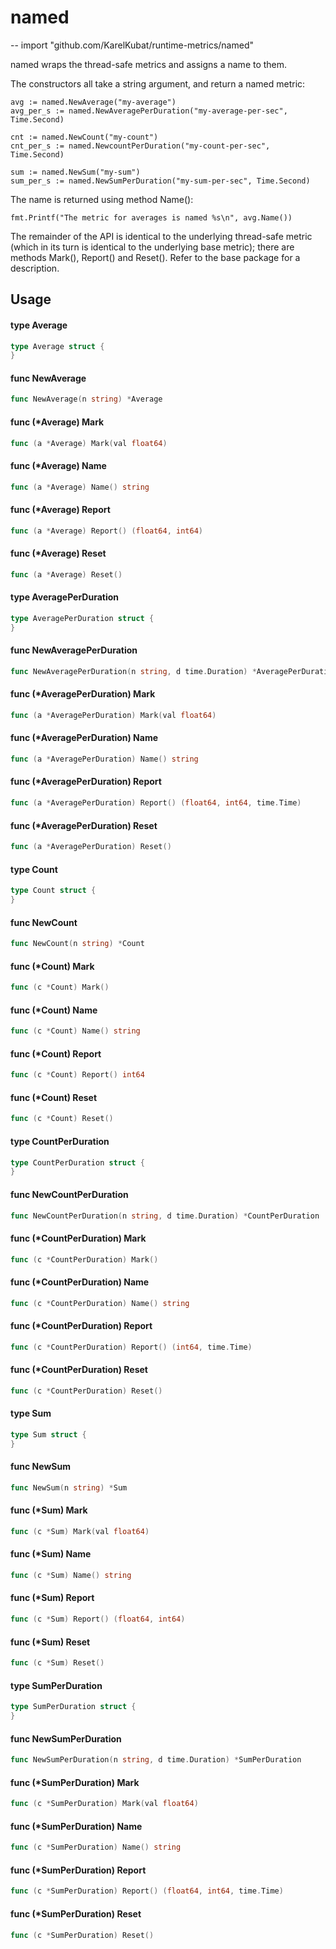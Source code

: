 # named
--
    import "github.com/KarelKubat/runtime-metrics/named"

named wraps the thread-safe metrics and assigns a name to them.

The constructors all take a string argument, and return a named metric:

    avg := named.NewAverage("my-average")
    avg_per_s := named.NewAveragePerDuration("my-average-per-sec", Time.Second)

    cnt := named.NewCount("my-count")
    cnt_per_s := named.NewcountPerDuration("my-count-per-sec", Time.Second)

    sum := named.NewSum("my-sum")
    sum_per_s := named.NewSumPerDuration("my-sum-per-sec", Time.Second)

The name is returned using method Name():

    fmt.Printf("The metric for averages is named %s\n", avg.Name())

The remainder of the API is identical to the underlying thread-safe metric
(which in its turn is identical to the underlying base metric); there are
methods Mark(), Report() and Reset(). Refer to the base package for a
description.

## Usage

#### type Average

```go
type Average struct {
}
```


#### func  NewAverage

```go
func NewAverage(n string) *Average
```

#### func (*Average) Mark

```go
func (a *Average) Mark(val float64)
```

#### func (*Average) Name

```go
func (a *Average) Name() string
```

#### func (*Average) Report

```go
func (a *Average) Report() (float64, int64)
```

#### func (*Average) Reset

```go
func (a *Average) Reset()
```

#### type AveragePerDuration

```go
type AveragePerDuration struct {
}
```


#### func  NewAveragePerDuration

```go
func NewAveragePerDuration(n string, d time.Duration) *AveragePerDuration
```

#### func (*AveragePerDuration) Mark

```go
func (a *AveragePerDuration) Mark(val float64)
```

#### func (*AveragePerDuration) Name

```go
func (a *AveragePerDuration) Name() string
```

#### func (*AveragePerDuration) Report

```go
func (a *AveragePerDuration) Report() (float64, int64, time.Time)
```

#### func (*AveragePerDuration) Reset

```go
func (a *AveragePerDuration) Reset()
```

#### type Count

```go
type Count struct {
}
```


#### func  NewCount

```go
func NewCount(n string) *Count
```

#### func (*Count) Mark

```go
func (c *Count) Mark()
```

#### func (*Count) Name

```go
func (c *Count) Name() string
```

#### func (*Count) Report

```go
func (c *Count) Report() int64
```

#### func (*Count) Reset

```go
func (c *Count) Reset()
```

#### type CountPerDuration

```go
type CountPerDuration struct {
}
```


#### func  NewCountPerDuration

```go
func NewCountPerDuration(n string, d time.Duration) *CountPerDuration
```

#### func (*CountPerDuration) Mark

```go
func (c *CountPerDuration) Mark()
```

#### func (*CountPerDuration) Name

```go
func (c *CountPerDuration) Name() string
```

#### func (*CountPerDuration) Report

```go
func (c *CountPerDuration) Report() (int64, time.Time)
```

#### func (*CountPerDuration) Reset

```go
func (c *CountPerDuration) Reset()
```

#### type Sum

```go
type Sum struct {
}
```


#### func  NewSum

```go
func NewSum(n string) *Sum
```

#### func (*Sum) Mark

```go
func (c *Sum) Mark(val float64)
```

#### func (*Sum) Name

```go
func (c *Sum) Name() string
```

#### func (*Sum) Report

```go
func (c *Sum) Report() (float64, int64)
```

#### func (*Sum) Reset

```go
func (c *Sum) Reset()
```

#### type SumPerDuration

```go
type SumPerDuration struct {
}
```


#### func  NewSumPerDuration

```go
func NewSumPerDuration(n string, d time.Duration) *SumPerDuration
```

#### func (*SumPerDuration) Mark

```go
func (c *SumPerDuration) Mark(val float64)
```

#### func (*SumPerDuration) Name

```go
func (c *SumPerDuration) Name() string
```

#### func (*SumPerDuration) Report

```go
func (c *SumPerDuration) Report() (float64, int64, time.Time)
```

#### func (*SumPerDuration) Reset

```go
func (c *SumPerDuration) Reset()
```
